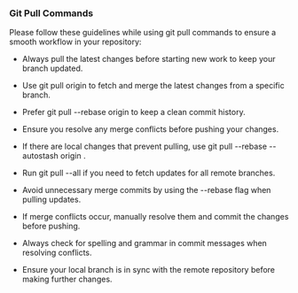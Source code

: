 ### Git Pull Commands

Please follow these guidelines while using git pull commands to ensure a smooth workflow in your repository:


 - Always pull the latest changes before starting new work to keep your branch updated.

 - Use git pull origin <branch-name> to fetch and merge the latest changes from a specific branch.

 - Prefer git pull --rebase origin <branch-name> to keep a clean commit history.

 - Ensure you resolve any merge conflicts before pushing your changes.

 - If there are local changes that prevent pulling, use git pull --rebase --autostash origin <branch-name>.

 - Run git pull --all if you need to fetch updates for all remote branches.

 - Avoid unnecessary merge commits by using the --rebase flag when pulling updates.

 - If merge conflicts occur, manually resolve them and commit the changes before pushing.

 - Always check for spelling and grammar in commit messages when resolving conflicts.

 - Ensure your local branch is in sync with the remote repository before making further changes.